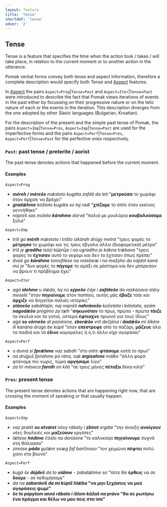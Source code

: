 ```yaml
---
layout: feature
title: 'Tense'
shortdef: 'tense'
udver: '2'
---
```


## Tense

Tense is a feature that specifies the time when the action took / takes / will take place, in relation to the current moment or to another action 
in the utterance.

Pomak verbal forms convey both tense and aspect information, therefore a complete description would specify both Tense and [Aspect]() features.
 
In [Aspect]() the pairs `Aspect=Prog`|`Tense=Past` and `Aspect=Iter`|`Tense=Past` were introduced to describe the fact that Pomak views iterations of 
events in the past either by focussing on their progressive nature or on the telic nature of each or the events in the iteration. 
Τhis description diverges from the one adopted by other Slavic languages (Bulgarian, Kroatian). 

For the description of the present and the simple past tense of Pomak, the pairs 
`Aspect=Imp`|`Tense=Pres`, `Aspect=Imp`|`Tense=Past` are used for the imperfective forms
and the pairs `Aspect=Perf`|`Tense=Pres`, `Aspect=Perf`|`Tense=Past` for the perfective ones respectively.

<!--Χάριν μιας καλύτερης, πληρέστερης και σαφέστερης περιγραφής των χρόνων της Πομακικής, αποφασίστηκε η συνδυαστική χρήση των 
features [Aspect](Aspect.html) και `Tense`.
Για την ικανοποίηση της ανάγκης αυτής προκρίθηκε η χρήση του συνδυασμού `Aspect=Prog`|`Tense=Past` για την περιγραφή του παρατατικού στη διαρκή του 
όψη και η χρήση του συνδυασμού `Aspect=Iter`|`Tense=Past` για την περιγραφή του παρατατικού στη συνοπτική του όψη αντί των συνδυασμών 
`Aspect=Imp`|`Tense=Imp` και `Aspect=Perf`|`Tense=Imp` που χρησιμοποιούν άλλες γλώσσες (Βουλγαρική, Κροατική).
Για την περιγραφή του ενεστώτα και του αορίστου χρησιμοποιούνται οι κοινοί απλοί συνδυασμοί: `Aspect=Imp`|`Tense=Pres`, `Aspect=Imp`|`Tense=Past` 
για τη διαρκή όψη και `Aspect=Perf`|`Tense=Pres`, `Aspect=Perf`|`Tense=Past` για τη συνοπτική όψη αντίστοιχα.-->

### <a name="Past">`Past`</a>: past tense / preterite / aorist

The past tense denotes actions that happened before the current moment.

#### Examples

`Aspect=Prog`

- *<b>méreh / mérešo</b> mǽstoto kugáta zafáti da letí* "<b>μετρούσα</b> το χωράφι όταν άρχισε να βρέχει"
- *<b>gradǽhme</b> kóštoto kugáta so toj radí* "<b>χτίζαμε</b> το σπίτι όταν εκείνος γεννήθηκε"
- *napréš sas múleta <b>kárahme</b> darvá* "παλιά με μουλάρια <b>κουβαλούσαμε</b> ξύλα"

`Aspect=Imp`
- *triš go <b>mérih</b> mǽstoto i tríšto izkárah drúgy metrá* "τρεις φορές το <b>μέτρησα</b> το χωράφι και τις τρεις έβγαλα άλλα (διαφορετικά) μέτρα"
- *triš je <b>gradího</b> isózi küprǘje i na ugradího je kákna trǽbava* "τρεις φορές το <b>έχτισαν</b> αυτό το γεφύρι και δεν το έχτισαν όπως πρέπει"
- *dvaš go <b>kárahme</b> tomofílese na mástaræ i na mažýho da nájdot kaná mú je* "δυο φορές το <b>πήγαμε</b> το αμάξι σε μάστορα και δεν μπόρεσαν να βρουν τί πρόβλημα έχει"

`Aspect=Iter`
- *agá <b>ídehme</b> u dǽda, toj nú <b>sýpešo</b> čáje i <b>zafátešo</b> da razkázava stáry meselé* "όταν <b>πηγαίναμε</b> στον παππού, αυτός μάς <b>έβαζε</b> τσάι και <b>άρχιζε</b> να διηγείται παλιές ιστορίες"
- *<b>stánešo</b> sabáhlajin, naj napréš <b>nahránešo</b> kúčetata i kótetata, azám <b>nagodǽšo</b> prógimo za tæh* "<b>σηκωνόταν</b> το πρωί, πρώτα - πρώτα <b>τάιζε</b> τα σκυλιά και τα γατιά, ύστερα <b>έφτιαχνε</b> πρωινό για τους ίδους"
- *agá <b>so vórnešo</b> at pazárene, <b>zberǽšo</b> vrit dečjána i <b>dadǽšo</b> mí šikére íli kanána drúgo be kúpil* "όταν <b>επέστρεφε</b> από το παζάρι, <b>μάζευε</b> όλα τα παιδιά και τά <b>έδινε</b> καραμέλες ή ό,τι άλλο είχε αγοράσει"

`Aspect=Perf`
- *u dumá sí <b>fprǽhme</b> vaz sabáh* "στο σπίτι <b>φτάσαμε</b> κατά το πρωί"
- *na drúguš fpírahme pó ráno, isǽ <b>argísahme</b> málko* "άλλη φορά φτάναμε πιο νωρίς, τώρα <b>αργήσαμε</b> λίγο"
- *za tri méseca <b>farníh</b> on kilá* "σε τρεις μήνες <b>πέταξα</b> δέκα κιλά"

### <a name="Pres">`Pres`</a>: present tense

The present tense denotes actions that are happening right now, that are crossing the moment of speaking or that usually happen.

#### Examples

`Aspect=Imp`
- *vaz pralét <b>so atváret</b> nóvy rábaty i <b>zbírot</b> ergáte* "την άνοιξη <b>ανοίγουν</b> νέες δουλειές και <b>μαζεύουν</b> εργάτες"
- *lǽtase <b>hódime</b> čósto na denízene* "το καλοκαίρι <b>πηγαίνουμε</b> συχνά στη θάλασσα"
- *zimóse <b>páda</b> gulǽm snæg faf barčínoso* "τον χειμώνα <b>πέφτει</b> πολύ χιόνι στο βουνό"

`Aspect=Perf`
- *kugá še <b>dójdeš</b> da to <b>vídime</b> - zabalǽhme so* "πότε θα <b>έρθεις</b> να σε <b>δούμε</b> - σε πεθυμήσαμε"
- *da na <b>zabaráviš<b> da mí <b>kúpiš</b> hlǽba* "να μην <b>ξεχάσεις</b> να μού <b>αγοράσεις</b> ψωμί"
- *še to <b>pópytom</b> annó rábato i íštom <b>kážaš</b> na právo* "θα σε <b>ρωτήσω</b> ένα πράγμα και θέλω να μου <b>πεις</b> στα ίσα"

<!-- Interlanguage links updated So kvě 14 19:02:41 CEST 2022 -->
